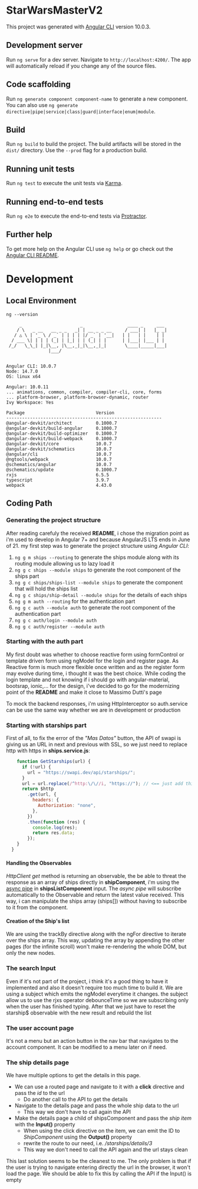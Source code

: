 # StarWarsMasterV2

This project was generated with [Angular CLI](https://github.com/angular/angular-cli) version 10.0.3.

## Development server

Run `ng serve` for a dev server. Navigate to `http://localhost:4200/`. The app will automatically reload if you change any of the source files.

## Code scaffolding

Run `ng generate component component-name` to generate a new component. You can also use `ng generate directive|pipe|service|class|guard|interface|enum|module`.

## Build

Run `ng build` to build the project. The build artifacts will be stored in the `dist/` directory. Use the `--prod` flag for a production build.

## Running unit tests

Run `ng test` to execute the unit tests via [Karma](https://karma-runner.github.io).

## Running end-to-end tests

Run `ng e2e` to execute the end-to-end tests via [Protractor](http://www.protractortest.org/).

## Further help

To get more help on the Angular CLI use `ng help` or go check out the [Angular CLI README](https://github.com/angular/angular-cli/blob/master/README.md).

# Development

## Local Environment

```
ng --version

     _                      _                 ____ _     ___
    / \   _ __   __ _ _   _| | __ _ _ __     / ___| |   |_ _|
   / △ \ | '_ \ / _` | | | | |/ _` | '__|   | |   | |    | |
  / ___ \| | | | (_| | |_| | | (_| | |      | |___| |___ | |
 /_/   \_\_| |_|\__, |\__,_|_|\__,_|_|       \____|_____|___|
                |___/


Angular CLI: 10.0.7
Node: 14.7.0
OS: linux x64

Angular: 10.0.11
... animations, common, compiler, compiler-cli, core, forms
... platform-browser, platform-browser-dynamic, router
Ivy Workspace: Yes

Package                           Version
-----------------------------------------------------------
@angular-devkit/architect         0.1000.7
@angular-devkit/build-angular     0.1000.7
@angular-devkit/build-optimizer   0.1000.7
@angular-devkit/build-webpack     0.1000.7
@angular-devkit/core              10.0.7
@angular-devkit/schematics        10.0.7
@angular/cli                      10.0.7
@ngtools/webpack                  10.0.7
@schematics/angular               10.0.7
@schematics/update                0.1000.7
rxjs                              6.5.5
typescript                        3.9.7
webpack                           4.43.0
```

## Coding Path

### Generating the project structure

After reading carefuly the received **README**, i chose the migration point as i'm used to develop in Angular 7+ and
because AngularJS LTS ends in June of 21.
my first step was to generate the project structure using _Angular CLI_:

1. `ng g m ships --routing` to generate the ships module along with its routing module allowing us to lazy load it
2. `ng g c ships --module ships` to generate the root component of the ships part
3. `ng g c ships/ships-list --module ships` to generate the component that will hold the ships list
4. `ng g c ships/ship-detail --module ships` for the details of each ships
5. `ng g m auth --routing` for the authentication part
6. `ng g c auth --module auth` to generate the root component of the authentication part
7. `ng g c auth/login --module auth`
8. `ng g c auth/register --module auth`

### Starting with the auth part

My first doubt was whether to choose reactive form using formControl or template driven form using ngModel for the login and register page.
As Reactive form is much more flexible once written and as the register form may evolve during time, i thought it was the best choice.
While coding the login template and not knowing if i should go with angular-material, bootsrap, ionic,... for the design, i've decided to go
for the modernizing point of the **README** and make it close to Massimo Dutti's page

To mock the backend responses, i'm using HttpInterceptor so auth.service can be use the same way whether we are in development or production

### Starting with starships part

First of all, to fix the error of the _"Mas Datos"_ button, the API of swapi is giving us an URL in next and previous with SSL,
so we just need to replace http with https in **ships.service.js**:

```javascript
    function GetStarships(url) {
      if (!url) {
        url = "https://swapi.dev/api/starships/";
      }
      url = url.replace(/^http:\/\//i, "https://"); // <== just add this line
      return $http
        .get(url, {
          headers: {
            Authorization: "none",
          },
        })
        .then(function (res) {
          console.log(res);
          return res.data;
        });
    }
  }
```

#### Handling the Observables

_HttpClient get_ method is returning an observable, the be able to threat the response as an array of ships directly in **shipComponent**,
i'm using the [async pipe](https://angular.io/api/common/AsyncPipe) in **shipsListComponent** input. The _async pipe_ will subscribe automatically to the Observable and return the latest value received.
This way, i can manipulate the ships array (ships[]) without having to subscribe to it from the component.

#### Creation of the Ship's list

We are using the trackBy directive along with the ngFor directive to iterate over the ships array.
This way, updating the array by appending the other pages (for the infinite scroll) won't make re-rendering the
whole DOM, but only the new nodes.

### The search Input

Even if it's not part of the project, i think it's a good thing to have it implemented
and also it doesn't require too much time to build it.
We are using a subject which emits the ngModel everytime it changes.
the subject allow us to use the rjxs operator debounceTime so we are subscribing only when
the user has finished typing. After that we just have to reset the starship\$ observable with the new result and rebuild the list

### The user account page

It's not a menu but an action button in the nav bar that navigates to the account component.
It can be modified to a menu later on if need.

### The ship details page

We have multiple options to get the details in this page.

- We can use a routed page and navigate to it with a **click** directive and pass the _id_ to the url
  - Do another call to the API to get the details
- Navigate to the details page and pass the whole ship data to the url
  - This way we don't have to call again the API
- Make the details page a child of shipsComponent and pass the _ship item_ with the **Input()** property
  - When using the click directive on the item, we can emit the ID to _ShipComponent_ using the **Output()** property
  * rewrite the route to our need, i.e. _/starships/details/3_
  * This way we don't need to call the API again and the url stays clean

This last solution seems to be the cleanest to me. The only problem is that if the user is trying to navigate
entering directly the url in the browser, it won't load the page.
We should be able to fix this by calling the API if the Input() is empty
